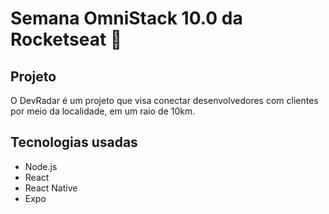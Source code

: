 # Semana OmniStack 10.0 da Rocketseat :rocket:

## Projeto

O DevRadar é um projeto que visa conectar desenvolvedores com clientes por meio da localidade, em um raio de 10km.

## Tecnologias usadas
- Node.js
- React
- React Native
- Expo
